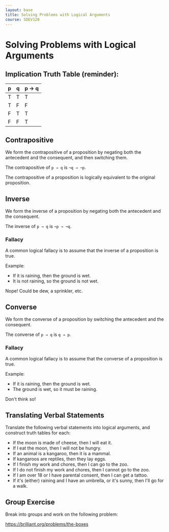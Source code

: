 ```yaml
---
layout: base
title: Solving Problems with Logical Arguments
course: SDEV120
---
```


# Solving Problems with Logical Arguments

## Implication Truth Table (reminder):

| p   | q   | p → q |
| --- | --- | ----- |
| T   | T   | T     |
| T   | F   | F     |
| F   | T   | T     |
| F   | F   | T     |

## Contrapositive

We form the contrapositive of a proposition by negating both the antecedent and the consequent, and then switching them.

The contrapositive of `p → q` is `¬q → ¬p`.

The contrapositive of a proposition is logically equivalent to the original proposition.

## Inverse

We form the inverse of a proposition by negating both the antecedent and the consequent.

The inverse of `p → q` is `¬p → ¬q`.

### Fallacy

A common logical fallacy is to assume that the inverse of a proposition is true.

Example:

- If it is raining, then the ground is wet.
- It is not raining, so the ground is not wet.

Nope! Could be dew, a sprinkler, etc.

## Converse

We form the converse of a proposition by switching the antecedent and the consequent.

The converse of `p → q` is `q → p`.

### Fallacy

A common logical fallacy is to assume that the converse of a proposition is true.

Example:

- If it is raining, then the ground is wet.
- The ground is wet, so it must be raining.

Don't think so!

## Translating Verbal Statements

Translate the following verbal statements into logical arguments, and construct truth tables for each:

- If the moon is made of cheese, then I will eat it.
- If I eat the moon, then I will not be hungry.
- If an animal is a kangaroo, then it is a mammal.
- If kangaroos are reptiles, then they lay eggs.
- If I finish my work and chores, then I can go to the zoo.
- If I do not finish my work and chores, then I cannot go to the zoo.
- If I am over 18 or I have parental consent, then I can get a tattoo.
- If it's (either) raining and I have an umbrella, or it's sunny, then I'll go for a walk.

## Group Exercise

Break into groups and work on the following problem:

https://brilliant.org/problems/the-boxes

